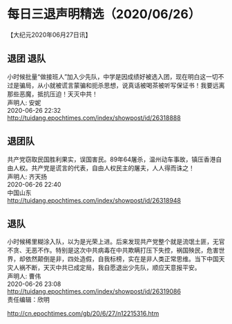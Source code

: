 # 每日三退声明精选（2020/06/26）
  
  
【大纪元2020年06月27日讯】  
## 退团 退队  
小时候批量“做接班人”加入少先队，中学是因成绩好被选入团，现在明白这一切不过是骗局，从小就被谎言蒙骗和扼杀思想，说真话被喝茶被听写保证书！我要远离那些恶魔，抵抗压迫！天灭中共！  
声明人: 安妮  
2020-06-26 22:32  
http://tuidang.epochtimes.com/index/showpost/id/26318888  
## 退团队  
共产党窃取民国胜利果实，误国害民。89年64屠杀，温州动车事故，镇压香港自由人权。共产党是谎言的代表，自由人权民主的屠夫，人人得而诛之！  
声明人: 齐天扬  
2020-06-26 22:40  
中国山东  
http://tuidang.epochtimes.com/index/showpost/id/26318948  
## 退队  
小时候稀里糊涂入队，以为是光荣上进。后来发现共产党整个就是流氓土匪，无官不贪、无恶不作。特别是这次中共病毒在中共欺瞒打压下失控，祸国殃民，危害世界，却依然颠倒是非，四处造假，自我标榜，实在是非人类正常思维。当下中国天灾人祸不断，天灭中共已成定局，我自愿退出少先队，顺应天意报平安。  
声明人: 曹伟  
2020-06-26 23:08  
http://tuidang.epochtimes.com/index/showpost/id/26319086  
责任编辑：欣明  
  
  
  
http://cn.epochtimes.com/gb/20/6/27/n12215316.htm
